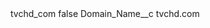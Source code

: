 <?xml version="1.0" encoding="UTF-8"?>
<CustomMetadata xmlns="http://soap.sforce.com/2006/04/metadata" xmlns:xsi="http://www.w3.org/2001/XMLSchema-instance" xmlns:xsd="http://www.w3.org/2001/XMLSchema">
    <label>tvchd_com</label>
    <protected>false</protected>
    <values>
        <field>Domain_Name__c</field>
        <value xsi:type="xsd:string">tvchd.com</value>
    </values>
</CustomMetadata>
